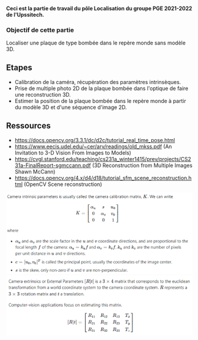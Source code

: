 #### Ceci est la partie de travail du pôle Localisation du groupe PGE 2021-2022 de l'Upssitech. 

### Objectif de cette partie 

Localiser une plaque de type bombée dans le repère monde sans modèle 3D.

## Etapes

* Calibration de la caméra, récupération des paramètres intrinsèques.
* Prise de multiple photo 2D de la plaque bombée dans l'optique de faire une reconstruction 3D.
* Estimer la position de la plaque bombée dans le repère monde à partir du modèle 3D et d'une séquence d'image 2D.


## Ressources

* https://docs.opencv.org/3.3.1/dc/d2c/tutorial_real_time_pose.html
* https://www.eecis.udel.edu/~cer/arv/readings/old_mkss.pdf  (An Invitation to 3-D Vision From Images to Models)
* https://cvgl.stanford.edu/teaching/cs231a_winter1415/prev/projects/CS231a-FinalReport-sgmccann.pdf (3D Reconstruction from Multiple Images Shawn McCann)
* https://docs.opencv.org/4.x/d4/d18/tutorial_sfm_scene_reconstruction.html (OpenCV Scene reconstruction)

![Alt text](int.png?raw=true "Paramètres intrinsèques")
![Alt text](ext.png?raw=true "Paramètres extrinsèques")